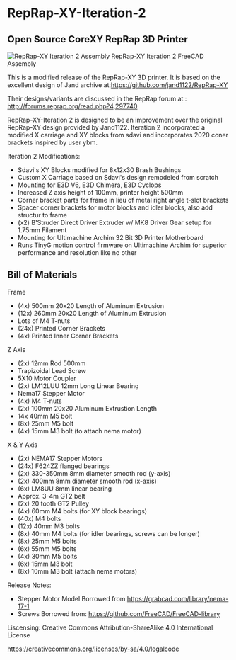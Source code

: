 # RepRap-XY-Iteration-2
## Open Source CoreXY RepRap 3D Printer
![RepRap-XY Iteration 2 Assembly](/Pictures/Latest-6-5-2016.png)
 RepRap-XY Iteration 2 FreeCAD Assembly

This is a modified release of the RepRap-XY 3D printer. It is based on the excellent design of Jand archive at:https://github.com/jand1122/RepRap-XY

Their designs/variants are discussed in the RepRap forum at:: http://forums.reprap.org/read.php?4,297740

RepRap-XY-Iteration 2 is designed to be an improvement over the original RepRap-XY design provided by Jand1122. Iteration 2 incorporated a modified X carriage and XY blocks from sdavi and incorporates 2020 coner brackets inspired by user ybm.

Iteration 2 Modifications:
- Sdavi's XY Blocks modified for 8x12x30 Brash Bushings
- Custom X Carriage based on Sdavi's design remodeled from scratch
- Mounting for E3D V6, E3D Chimera, E3D Cyclops
- Increased Z axis height of 100mm, printer height 500mm
- Corner bracket parts for frame in lieu of metal right angle t-slot brackets
- Spacer corner brackets for motor blocks and idler blocks, also add structur to frame
- (x2) B'Struder Direct Driver Extruder w/ MK8 Driver Gear setup for 1.75mm Filament
- Mounting for Ultimachine Archim 32 Bit 3D Printer Motherboard
- Runs TinyG motion control firmware on Ultimachine Archim for superior performance and resolution like no other

## Bill of Materials

Frame
- (4x) 500mm 20x20 Length of Aluminum Extrusion
- (12x) 260mm 20x20 Length of Aluminum Extrusion
- Lots of M4 T-nuts
- (24x) Printed Corner Brackets
- (4x) Printed Inner Corner Brackets


Z Axis
- (2x) 12mm Rod 500mm
- Trapizoidal Lead Screw
- 5X10 Motor Coupler
- (2x) LM12LUU 12mm Long Linear Bearing
- Nema17 Stepper Motor
- (4x) M4 T-nuts
- (2x) 100mm 20x20 Aluminum Extrustion Length
- 14x 40mm M5 bolt
- (8x) 25mm M5 bolt
- (4x) 15mm M3 bolt (to attach nema motor)


X & Y Axis
- (2x) NEMA17 Stepper Motors
- (24x) F624ZZ flanged bearings
- (2x) 330-350mm 8mm diameter smooth rod (y-axis)
- (2x) 400mm 8mm diameter smooth rod (x-axis)
- (6x) LM8UU 8mm linear bearing
- Approx. 3-4m GT2 belt
- (2x) 20 tooth GT2 Pulley
- (4x) 60mm M4 bolts (for XY block bearings)
- (40x) M4 bolts
- (12x) 40mm M3 bolts
- (8x) 40mm M4 bolts (for idler bearings, screws can be longer)
- (8x) 25mm M5 bolts
- (6x) 55mm M5 bolts
- (4x) 30mm M5 bolts
- (6x) 15mm M3 bolt
- (8x) 10mm M3 bolt (attach nema motors)

Release Notes:
- Stepper Motor Model Borrowed from:https://grabcad.com/library/nema-17-1
- Screws Borrowed from: https://github.com/FreeCAD/FreeCAD-library

Liscensing:
Creative Commons Attribution-ShareAlike 4.0 International License

https://creativecommons.org/licenses/by-sa/4.0/legalcode
